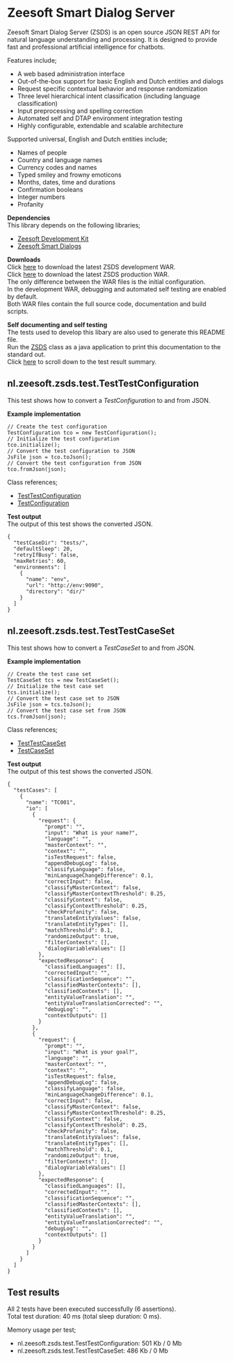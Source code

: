 Zeesoft Smart Dialog Server
===========================
Zeesoft Smart Dialog Server (ZSDS) is an open source JSON REST API for natural language understanding and processing. It is designed to provide fast and professional artificial intelligence for chatbots. 

Features include;  
 * A web based administration interface  
 * Out-of-the-box support for basic English and Dutch entities and dialogs  
 * Request specific contextual behavior and response randomization   
 * Three level hierarchical intent classification (including language classification)  
 * Input preprocessing and spelling correction  
 * Automated self and DTAP environment integration testing  
 * Highly configurable, extendable and scalable architecture  

Supported universal, English and Dutch entities include;  
 * Names of people  
 * Country and language names  
 * Currency codes and names  
 * Typed smiley and frowny emoticons  
 * Months, dates, time and durations  
 * Confirmation booleans  
 * Integer numbers  
 * Profanity  

**Dependencies**  
This library depends on the following libraries;  
 * [Zeesoft Development Kit](https://github.com/DyzLecticus/Zeesoft/tree/master/V3.0/ZDK/)  
 * [Zeesoft Smart Dialogs](https://github.com/DyzLecticus/Zeesoft/tree/master/V3.0/ZSD/)  

**Downloads**  
Click [here](https://github.com/DyzLecticus/Zeesoft/raw/master/V3.0/ZSDS/zsds-dev.war) to download the latest ZSDS development WAR.  
Click [here](https://github.com/DyzLecticus/Zeesoft/raw/master/V3.0/ZSDS/zsds.war) to download the latest ZSDS production WAR.  
The only difference between the WAR files is the initial configuration.  
In the development WAR, debugging and automated self testing are enabled by default.  
Both WAR files contain the full source code, documentation and build scripts.  

**Self documenting and self testing**  
The tests used to develop this libary are also used to generate this README file.  
Run the [ZSDS](https://github.com/DyzLecticus/Zeesoft/blob/master/V3.0/ZSDS/src/nl/zeesoft/zsds/test/ZSDS.java) class as a java application to print this documentation to the standard out.  
Click [here](#test-results) to scroll down to the test result summary.  

nl.zeesoft.zsds.test.TestTestConfiguration
------------------------------------------
This test shows how to convert a *TestConfiguration* to and from JSON.

**Example implementation**  
~~~~
// Create the test configuration
TestConfiguration tco = new TestConfiguration();
// Initialize the test configuration
tco.initialize();
// Convert the test configuration to JSON
JsFile json = tco.toJson();
// Convert the test configuration from JSON
tco.fromJson(json);
~~~~

Class references;  
 * [TestTestConfiguration](https://github.com/DyzLecticus/Zeesoft/blob/master/V3.0/ZSDS/src/nl/zeesoft/zsds/test/TestTestConfiguration.java)
 * [TestConfiguration](https://github.com/DyzLecticus/Zeesoft/blob/master/V3.0/ZSDS/src/nl/zeesoft/zsds/tester/TestConfiguration.java)

**Test output**  
The output of this test shows the converted JSON.  
~~~~
{
  "testCaseDir": "tests/",
  "defaultSleep": 20,
  "retryIfBusy": false,
  "maxRetries": 60,
  "environments": [
    {
      "name": "env",
      "url": "http://env:9090",
      "directory": "dir/"
    }
  ]
}
~~~~

nl.zeesoft.zsds.test.TestTestCaseSet
------------------------------------
This test shows how to convert a *TestCaseSet* to and from JSON.

**Example implementation**  
~~~~
// Create the test case set
TestCaseSet tcs = new TestCaseSet();
// Initialize the test case set
tcs.initialize();
// Convert the test case set to JSON
JsFile json = tcs.toJson();
// Convert the test case set from JSON
tcs.fromJson(json);
~~~~

Class references;  
 * [TestTestCaseSet](https://github.com/DyzLecticus/Zeesoft/blob/master/V3.0/ZSDS/src/nl/zeesoft/zsds/test/TestTestCaseSet.java)
 * [TestCaseSet](https://github.com/DyzLecticus/Zeesoft/blob/master/V3.0/ZSDS/src/nl/zeesoft/zsds/tester/TestCaseSet.java)

**Test output**  
The output of this test shows the converted JSON.  
~~~~
{
  "testCases": [
    {
      "name": "TC001",
      "io": [
        {
          "request": {
            "prompt": "",
            "input": "What is your name?",
            "language": "",
            "masterContext": "",
            "context": "",
            "isTestRequest": false,
            "appendDebugLog": false,
            "classifyLanguage": false,
            "minLanguageChangeDifference": 0.1,
            "correctInput": false,
            "classifyMasterContext": false,
            "classifyMasterContextThreshold": 0.25,
            "classifyContext": false,
            "classifyContextThreshold": 0.25,
            "checkProfanity": false,
            "translateEntityValues": false,
            "translateEntityTypes": [],
            "matchThreshold": 0.1,
            "randomizeOutput": true,
            "filterContexts": [],
            "dialogVariableValues": []
          },
          "expectedResponse": {
            "classifiedLanguages": [],
            "correctedInput": "",
            "classificationSequence": "",
            "classifiedMasterContexts": [],
            "classifiedContexts": [],
            "entityValueTranslation": "",
            "entityValueTranslationCorrected": "",
            "debugLog": "",
            "contextOutputs": []
          }
        },
        {
          "request": {
            "prompt": "",
            "input": "What is your goal?",
            "language": "",
            "masterContext": "",
            "context": "",
            "isTestRequest": false,
            "appendDebugLog": false,
            "classifyLanguage": false,
            "minLanguageChangeDifference": 0.1,
            "correctInput": false,
            "classifyMasterContext": false,
            "classifyMasterContextThreshold": 0.25,
            "classifyContext": false,
            "classifyContextThreshold": 0.25,
            "checkProfanity": false,
            "translateEntityValues": false,
            "translateEntityTypes": [],
            "matchThreshold": 0.1,
            "randomizeOutput": true,
            "filterContexts": [],
            "dialogVariableValues": []
          },
          "expectedResponse": {
            "classifiedLanguages": [],
            "correctedInput": "",
            "classificationSequence": "",
            "classifiedMasterContexts": [],
            "classifiedContexts": [],
            "entityValueTranslation": "",
            "entityValueTranslationCorrected": "",
            "debugLog": "",
            "contextOutputs": []
          }
        }
      ]
    }
  ]
}
~~~~

Test results
------------
All 2 tests have been executed successfully (6 assertions).  
Total test duration: 40 ms (total sleep duration: 0 ms).  

Memory usage per test;  
 * nl.zeesoft.zsds.test.TestTestConfiguration: 501 Kb / 0 Mb
 * nl.zeesoft.zsds.test.TestTestCaseSet: 486 Kb / 0 Mb

